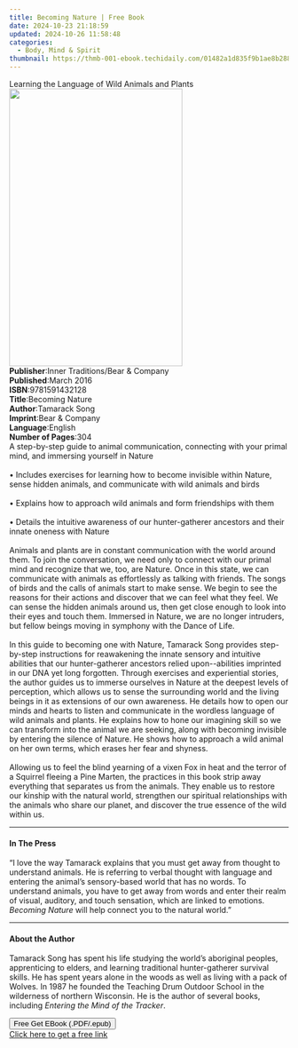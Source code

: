 ```yaml
---
title: Becoming Nature | Free Book
date: 2024-10-23 21:18:59
updated: 2024-10-26 11:58:48
categories:
  - Body, Mind & Spirit
thumbnail: https://thmb-001-ebook.techidaily.com/01482a1d835f9b1ae8b288c0d13ae29e5a20cf5de64e1cdc24159c5328083385.jpg
---
```

<main id="book-container">
  <div class="flex flex-col">
    <div class="book-brief flex-1 py-6 px-4 sm:p-6 md:py-10 md:px-8">
      <!-- brief-->
      <div class="book-brief-main">
        Learning the Language of Wild Animals and Plants
      </div>
    </div>
    <div
      class="book-meta-info flex-1 grid gap-4 col-start-1 col-end-3 row-start-1 sm:mb-6 sm:grid-cols-4 lg:gap-6 lg:col-start-2 lg:row-end-6 lg:row-span-6 lg:mb-0"
    >
      <div
        class="book-meta-info-left place-content-center mt-4 p-4 text-sm leading-6 col-start-2 col-span-2 dark:text-slate-400"
      >
        <img
          class="w-full h-500 object-cover rounded-lg sm:h-255 sm:col-span-2 lg:col-span-full"
          src="https://img-001-ebook.techidaily.com/92b317f12c0f262f1cd39bccf504e34b39e3dece5ed94e8c5ac4a368b51b655f.jpg"
          alt=""
          width="312"
          height="500"
        />
      </div>
      <div
        class="book-meta-info-right mt-2 col-start-1 row-start-2 col-span-3 self-center"
      >
        <!-- meta data  -->
        <div class="flex flex-col px-4 md:px-8">
          <div class="flex-1">
            <strong>Publisher</strong>:<span class="px-2"
              >Inner Traditions/Bear &amp; Company</span
            >
          </div>
          <div class="flex-1">
            <strong>Published</strong>:<span class="px-2">March 2016</span>
          </div>
          <div class="flex-1">
            <strong>ISBN</strong>:<span class="px-2">9781591432128</span>
          </div>
          <div class="flex-1">
            <strong>Title</strong>:<span class="px-2">Becoming Nature</span>
          </div>
          <div class="flex-1">
            <strong>Author</strong>:<span class="px-2">Tamarack Song</span>
          </div>
          <div class="flex-1">
            <strong>Imprint</strong>:<span class="px-2"
              >Bear &amp; Company</span
            >
          </div>
          <div class="flex-1">
            <strong>Language</strong>:<span class="px-2">English</span>
          </div>
          <div class="flex-1">
            <strong>Number of Pages</strong>:<span class="px-2">304</span>
          </div>
        </div>
      </div>
    </div>
    <div class="book-description flex-1 py-6 px-4 sm:p-6 md:py-10 md:px-8">
      <div class="book-description-main">
        <div accordion-content="" id="description">
          A step-by-step guide to animal communication, connecting with your
          primal mind, and immersing yourself in Nature<br /><br />• Includes
          exercises for learning how to become invisible within Nature, sense
          hidden animals, and communicate with wild animals and birds<br /><br />•
          Explains how to approach wild animals and form friendships with
          them<br /><br />• Details the intuitive awareness of our
          hunter-gatherer ancestors and their innate oneness with Nature<br /><br />Animals
          and plants are in constant communication with the world around them.
          To join the conversation, we need only to connect with our primal mind
          and recognize that we, too, are Nature. Once in this state, we can
          communicate with animals as effortlessly as talking with friends. The
          songs of birds and the calls of animals start to make sense. We begin
          to see the reasons for their actions and discover that we can feel
          what they feel. We can sense the hidden animals around us, then get
          close enough to look into their eyes and touch them. Immersed in
          Nature, we are no longer intruders, but fellow beings moving in
          symphony with the Dance of Life.<br /><br />In this guide to becoming
          one with Nature, Tamarack Song provides step-by-step instructions for
          reawakening the innate sensory and intuitive abilities that our
          hunter-gatherer ancestors relied upon­--abilities imprinted in our DNA
          yet long forgotten. Through exercises and experiential stories, the
          author guides us to immerse ourselves in Nature at the deepest levels
          of perception, which allows us to sense the surrounding world and the
          living beings in it as extensions of our own awareness. He details how
          to open our minds and hearts to listen and communicate in the wordless
          language of wild animals and plants. He explains how to hone our
          imagining skill so we can transform into the animal we are seeking,
          along with becoming invisible by entering the silence of Nature. He
          shows how to approach a wild animal on her own terms, which erases her
          fear and shyness.<br /><br />Allowing us to feel the blind yearning of
          a vixen Fox in heat and the terror of a Squirrel fleeing a Pine
          Marten, the practices in this book strip away everything that
          separates us from the animals. They enable us to restore our kinship
          with the natural world, strengthen our spiritual relationships with
          the animals who share our planet, and discover the true essence of the
          wild within us.
        </div>
        <div class="accordion-fader"></div>
      </div>
    </div>
    <div class="book-excerpts flex-1 py-6 px-4 sm:p-6 md:py-10 md:px-8">
      <!-- excerpts-->
      <div class="book-excerpts-main">
        <hr />
        <h4 class="placeholder placeholder-heading">
          <span>In The Press</span>
        </h4>
        <p>
          “I love the way Tamarack explains that you must get away from thought
          to understand animals. He is referring to verbal thought with language
          and entering the animal’s sensory-based world that has no words. To
          understand animals, you have to get away from words and enter their
          realm of visual, auditory, and touch sensation, which are linked to
          emotions. <i>Becoming Nature</i> will help connect you to the natural
          world.”
        </p>
      </div>
    </div>
    <div class="book-about-author flex-1 py-6 px-4 sm:p-6 md:py-10 md:px-8">
      <!-- about author-->
      <div class="book-main-author-main">
        <hr />
        <h4 class="placeholder placeholder-heading">
          <span>About the Author</span>
        </h4>
        <p>
          Tamarack Song has spent his life studying the world’s aboriginal
          peoples, apprenticing to elders, and learning traditional
          hunter-gatherer survival skills. He has spent years alone in the woods
          as well as living with a pack of Wolves. In 1987 he founded the
          Teaching Drum Outdoor School in the wilderness of northern Wisconsin.
          He is the author of several books, including
          <i>Entering the Mind of the Tracker</i>.
        </p>
      </div>
    </div>
    <div class="book-free-get flex-1 py-6 px-4 sm:p-6 md:py-10 md:px-8">
      <button
        id="btn-free-get"
        class="bg-blue-500 hover:bg-blue-700 text-white font-bold py-2 px-4 rounded"
      >
        Free Get EBook (.PDF/.epub)
      </button>
      <div id="countdown-display" class="px-2 text-lg mt-2"></div>
      <a
        id="free-link"
        class="hidden bg-blue-500 hover:bg-blue-700 text-white font-bold py-2 px-4 rounded"
        href="https://www.ebooks.com/en-us/book/95782550/becoming-nature/tamarack-song/"
        target="_blank"
        >Click here to get a free link</a
      >
    </div>
    <script>
      let countdownTime = 0;
      let countdownInterval = null;
      document
        .getElementById('btn-free-get')
        .addEventListener('click', startCountdown);
      function startCountdown() {
        countdownTime = new Date().getTime() + 60000 * 3;
        countdownInterval = setInterval(updateCountdown, 1000);
        document.getElementById('btn-free-get').disabled = true;
        document
          .getElementById('btn-free-get')
          .classList.add('bg-gray-500', 'cursor-not-allowed');
      }
      function updateCountdown() {
        let currentTime = new Date().getTime();
        let timeLeft = countdownTime - currentTime;
        let secondsLeft = Math.floor(timeLeft / 1000);
        document.getElementById('countdown-display').innerHTML =
          `Remaining time: ${secondsLeft} seconds.`;
        if (secondsLeft <= 0) {
          clearInterval(countdownInterval);
          document.getElementById('btn-free-get').classList.add('hidden');
          document.getElementById('free-link').classList.remove('hidden');
          document.getElementById('countdown-display').innerHTML = '';
        }
      }
    </script>
  </div>
</main>
